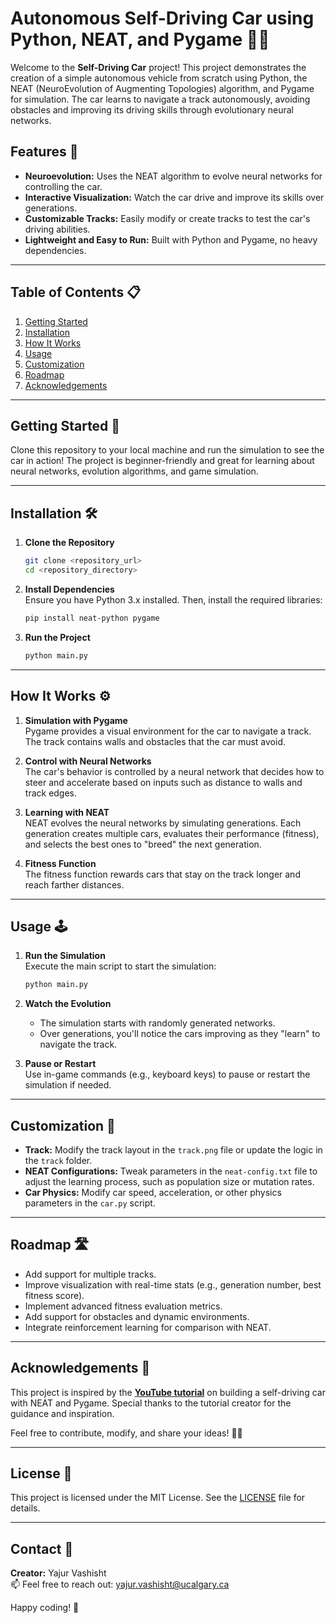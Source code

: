 # Autonomous Self-Driving Car using Python, NEAT, and Pygame 🚗🤖

Welcome to the **Self-Driving Car** project! This project demonstrates the creation of a simple autonomous vehicle from scratch using Python, the NEAT (NeuroEvolution of Augmenting Topologies) algorithm, and Pygame for simulation. The car learns to navigate a track autonomously, avoiding obstacles and improving its driving skills through evolutionary neural networks.

## Features 🎯
- **Neuroevolution:** Uses the NEAT algorithm to evolve neural networks for controlling the car.
- **Interactive Visualization:** Watch the car drive and improve its skills over generations.
- **Customizable Tracks:** Easily modify or create tracks to test the car's driving abilities.
- **Lightweight and Easy to Run:** Built with Python and Pygame, no heavy dependencies.

---

## Table of Contents 📋
1. [Getting Started](#getting-started)
2. [Installation](#installation)
3. [How It Works](#how-it-works)
4. [Usage](#usage)
5. [Customization](#customization)
6. [Roadmap](#roadmap)
7. [Acknowledgements](#acknowledgements)

---

## Getting Started 🚀

Clone this repository to your local machine and run the simulation to see the car in action! The project is beginner-friendly and great for learning about neural networks, evolution algorithms, and game simulation.

---

## Installation 🛠️

1. **Clone the Repository**  
   ```bash
   git clone <repository_url>
   cd <repository_directory>
   ```

2. **Install Dependencies**  
   Ensure you have Python 3.x installed. Then, install the required libraries:
   ```bash
   pip install neat-python pygame
   ```

3. **Run the Project**  
   ```bash
   python main.py
   ```

---

## How It Works ⚙️

1. **Simulation with Pygame**  
   Pygame provides a visual environment for the car to navigate a track. The track contains walls and obstacles that the car must avoid.

2. **Control with Neural Networks**  
   The car's behavior is controlled by a neural network that decides how to steer and accelerate based on inputs such as distance to walls and track edges.

3. **Learning with NEAT**  
   NEAT evolves the neural networks by simulating generations. Each generation creates multiple cars, evaluates their performance (fitness), and selects the best ones to "breed" the next generation.

4. **Fitness Function**  
   The fitness function rewards cars that stay on the track longer and reach farther distances.

---

## Usage 🕹️

1. **Run the Simulation**  
   Execute the main script to start the simulation:
   ```bash
   python main.py
   ```

2. **Watch the Evolution**  
   - The simulation starts with randomly generated networks.
   - Over generations, you'll notice the cars improving as they "learn" to navigate the track.

3. **Pause or Restart**  
   Use in-game commands (e.g., keyboard keys) to pause or restart the simulation if needed.

---

## Customization 🎨

- **Track:** Modify the track layout in the `track.png` file or update the logic in the `track` folder.
- **NEAT Configurations:** Tweak parameters in the `neat-config.txt` file to adjust the learning process, such as population size or mutation rates.
- **Car Physics:** Modify car speed, acceleration, or other physics parameters in the `car.py` script.

---

## Roadmap 🛣️

- Add support for multiple tracks.
- Improve visualization with real-time stats (e.g., generation number, best fitness score).
- Implement advanced fitness evaluation metrics.
- Add support for obstacles and dynamic environments.
- Integrate reinforcement learning for comparison with NEAT.

---

## Acknowledgements 🙏

This project is inspired by the **[YouTube tutorial](https://www.youtube.com/watch?v=JNAtyw_NENo)** on building a self-driving car with NEAT and Pygame. Special thanks to the tutorial creator for the guidance and inspiration.

Feel free to contribute, modify, and share your ideas! 🚗💨

---

## License 📄

This project is licensed under the MIT License. See the [LICENSE](LICENSE) file for details.

---

## Contact 📧

**Creator:** Yajur Vashisht  
📫 Feel free to reach out: yajur.vashisht@ucalgary.ca  

Happy coding! 🚀
